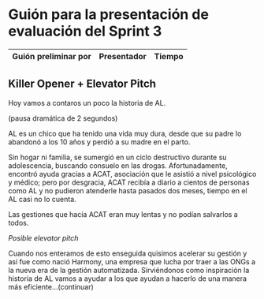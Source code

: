 # Guión para la presentación de evaluación del Sprint 3

| Guión preliminar por | Presentador       | Tiempo  |
| -------------------- | ----------------- | ------  |

## Killer Opener + Elevator Pitch

Hoy vamos a contaros un poco la historia de AL.

(pausa dramática de 2 segundos)

AL es un chico que ha tenido una vida muy dura, desde que su padre lo abandonó a los 10 años y perdió a su madre en el parto.

Sin hogar ni familia, se sumergió en un ciclo destructivo durante su adolescencia, buscando consuelo en las drogas. Afortunadamente, encontró ayuda gracias a ACAT, asociación que le asistió a nivel psicológico y médico; pero por desgracia, ACAT recibía a diario a cientos de personas como AL y no pudieron atenderle hasta pasados dos meses, tiempo en el AL casi no lo cuenta.

Las gestiones que hacía ACAT eran muy lentas y no podían salvarlos a todos.

*Posible elevator pitch*

Cuando nos enteramos de esto enseguida quisimos acelerar su gestión y así fue como nació Harmony, una empresa que lucha por traer a las ONGs a la nueva era de la gestión automatizada. Sirviéndonos como inspiración la historia de AL vamos a ayudar a los que ayudan a hacerlo de una manera más eficiente...(continuar)